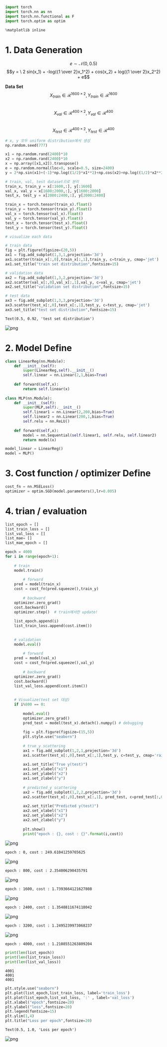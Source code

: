 ```python
import torch
import torch.nn as nn
import torch.nn.functional as F
import torch.optim as optim
```


```python
%matplotlib inline
```

# 1. Data Generation


$$ e \sim \mathcal{N} (0, 0.5) $$
$$y = \ 2 sin(x_1) + -log({1 \over 2}x_1^2) + cos(x_2) + log({1 \over 2}x_2^2) + e$$  


**Data Set**
$$X_{train} \in \mathcal{R}^{1600 \times 2}, Y_{train} \in \mathcal{R}^{1600}$$  
$$X_{val} \in \mathcal{R}^{400 \times 2}, Y_{val} \in \mathcal{R}^{400}$$  
$$X_{test} \in \mathcal{R}^{400 \times 2}, Y_{test} \in \mathcal{R}^{400}$$


```python
# x, y 모두 uniform distribution에서 생성
np.random.seed(777)

x1 = np.random.rand(2400)*10
x2 = np.random.rand(2400)*10
x = np.array([x1,x2]).transpose()
e = np.random.normal(loc=0, scale=0.5, size=2400)
y = 2*np.sin(x1)+(-1)*np.log((1/2)*x1**2)+np.cos(x2)+np.log((1/2)*x2**2)+e
```


```python
# train, val, test dataset으로 분리
train_x, train_y = x[:1600,:], y[:1600]
val_x, val_y = x[1600:2000,:], y[1600:2000]
test_x, test_y = x[2000:2400,:], y[2000:2400]
```


```python
train_x = torch.tensor(train_x).float()
train_y = torch.tensor(train_y).float()
val_x = torch.tensor(val_x).float()
val_y = torch.tensor(val_y).float()
test_x = torch.tensor(test_x).float()
test_y = torch.tensor(test_y).float()
```


```python
# visualize each data

# train data
fig = plt.figure(figsize=(20,5))
ax1 = fig.add_subplot(1,3,1,projection='3d')
ax1.scatter(train_x[:,0],train_x[:,1],train_y, c=train_y, cmap='jet')
ax1.set_title("train set distribution",fontsize=15)

# validation data
ax2 = fig.add_subplot(1,3,2,projection='3d')
ax2.scatter(val_x[:,0],val_x[:,1],val_y, c=val_y, cmap='jet')
ax2.set_title("validation set distribution",fontsize=15)

# test data
ax3 = fig.add_subplot(1,3,3,projection='3d')
ax3.scatter(test_x[:,0],test_x[:,1],test_y, c=test_y, cmap='jet')
ax3.set_title("test set distribution",fontsize=15)
```




    Text(0.5, 0.92, 'test set distribution')




![png](output_7_1.png)


# 2. Model Define


```python
class LinearReg(nn.Module):
    def __init__(self):
        super(LinearReg,self).__init__()
        self.linear = nn.Linear(2,1,bias=True)
        
    def forward(self,x):
        return self.linear(x)
    
class MLP(nn.Module):
    def __init__(self):
        super(MLP,self).__init__()
        self.linear1 = nn.Linear(2,200,bias=True)
        self.linear2 = nn.Linear(200,1,bias=True)
        self.relu = nn.ReLU()
        
    def forward(self,x):
        model = nn.Sequential(self.linear1, self.relu, self.linear2)
        return model(x)
```


```python
model_linear = LinearReg()
model = MLP()
```

# 3. Cost function / optimizer Define


```python
cost_fn = nn.MSELoss()
optimizer = optim.SGD(model.parameters(),lr=0.005)
```

# 4. trian / evaluation


```python
list_epoch = []
list_train_loss = []
list_val_loss = []
list_mae= []
list_mae_epoch = []

epoch = 4000
for i in range(epoch+1):
    
    # train
    model.train()
    
        # forward
    pred = model(train_x)
    cost = cost_fn(pred.squeeze(),train_y)
    
        # backward
    optimizer.zero_grad()
    cost.backward()
    optimizer.step()  # train에서만 update!
    
    list_epoch.append(i)
    list_train_loss.append(cost.item())
    
    
    # validation
    model.eval()
    
        # forward
    pred = model(val_x)
    cost = cost_fn(pred.squeeze(),val_y)
    
        # backward
    optimizer.zero_grad()
    cost.backward()
    list_val_loss.append(cost.item())
    
    
    # Visualize(test set 대상)
    if i%800 == 0:
        
        model.eval()
        optimizer.zero_grad()
        pred_test = model(test_x).detach().numpy() # debugging
        
        fig = plt.figure(figsize=(15,5))
        plt.style.use("seaborn")
        
        # true_y scattering
        ax1 = fig.add_subplot(1,2,1,projection='3d')
        ax1.scatter(test_x[:,0],test_x[:,1],test_y, c=test_y, cmap='rainbow')
        
        ax1.set_title("True y(test)")
        ax1.set_xlabel("x1")
        ax1.set_ylabel("x2")
        ax1.set_zlabel("y")
        
        # predicted_y scattering
        ax2 = fig.add_subplot(1,2,2,projection='3d')
        ax2.scatter(test_x[:,0],test_x[:,1], pred_test, c=pred_test[:,0], cmap='rainbow')
        
        ax2.set_title("Predicted y(test)")
        ax2.set_xlabel("x1")
        ax2.set_ylabel("x2")
        ax2.set_zlabel("y")
        
        plt.show()
        print("epoch : {}, cost : {}".format(i,cost)) 
```


![png](output_14_0.png)


    epoch : 0, cost : 249.61041259765625



![png](output_14_2.png)


    epoch : 800, cost : 2.354006290435791



![png](output_14_4.png)


    epoch : 1600, cost : 1.7393664121627808



![png](output_14_6.png)


    epoch : 2400, cost : 1.3548811674118042



![png](output_14_8.png)


    epoch : 3200, cost : 1.2495239973068237



![png](output_14_10.png)


    epoch : 4000, cost : 1.2108551263809204



```python
print(len(list_epoch))
print(len(list_train_loss))
print(len(list_val_loss))
```

    4001
    4001
    4001



```python
plt.style.use("seaborn")
plt.plot(list_epoch,list_train_loss, label='train_loss')
plt.plot(list_epoch,list_val_loss, ':' , label='val_loss')
plt.xlabel("epoch",fontsize=20)
plt.ylabel("loss",fontsize=20)
plt.legend(fontsize=15)
plt.ylim(1,4)
plt.title("Loss per epoch",fontsize=20)
```




    Text(0.5, 1.0, 'Loss per epoch')




![png](output_16_1.png)

